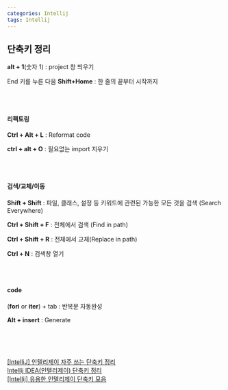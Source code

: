 ```yaml
---
categories: Intellij
tags: Intellij
---
```

                    
                                                 
## 단축키 정리                                                                               
**alt + 1**(숫자 1) : project 창 띄우기    

End 키를 누른 다음 **Shift+Home** : 한 줄의 끝부터 시작까지

<br><br>

#### 리팩토링                                
**Ctrl + Alt + L** : Reformat code             

**ctrl + alt + O** : 필요없는 import 지우기

<br><br>        

#### 검색/교체/이동         
**Shift + Shift** : 파일, 클래스, 설정 등 키워드에 관련된 가능한 모든 것을 검색 (Search Everywhere)  

**Ctrl + Shift + F** : 전체에서 검색 (Find in path)                      

**Ctrl + Shift + R** : 전체에서 교체(Replace in path)                    

**Ctrl + N** : 검색창 열기

<br><br>

#### code
(**fori** or **iter**)  +  tab : 반복문 자동완성

**Alt + insert** : Generate

<br><br><br>                                             
                                     
[[IntelliJ] 인텔리제이 자주 쓰는 단축키 정리](https://wecandev.tistory.com/112)                               
[Intellij IDEA(인텔리제이) 단축키 정리](https://jaimemin.tistory.com/1549)                               
[[Intellij] 유용한 인텔리제이 단축키 모음](https://hbase.tistory.com/374)                     
